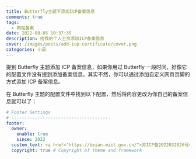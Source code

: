 ```yaml
---
title: Butterfly主题下添加ICP备案信息
comments: true
tags:
  - 网站备案
date: 2022-08-05 10:37:35
description: 给我的个人主页添加ICP备案信息
cover: /images/posts/add-icp-certificate/cover.png
categories: 小品
---
```


提到 Butterfly 主题添加 ICP 备案信息，如果你用过 Butterfly 一段时间，好像它的配置文件没有提到添加备案信息。其实不然，你可以通过添加自定义网页页脚的方式添加 ICP 备案信息。

在 Butterfly 主题的配置文件中找到以下配置，然后将内容更改为你自己的备案信息就可以了：

```yml
# Footer Settings
# --------------------------------------
footer:
  owner:
    enable: true
    since: 2022
  custom_text: <a href="https://beian.miit.gov.cn/">苏ICP备2022032826号</a>
  copyright: true # Copyright of theme and framework
```
